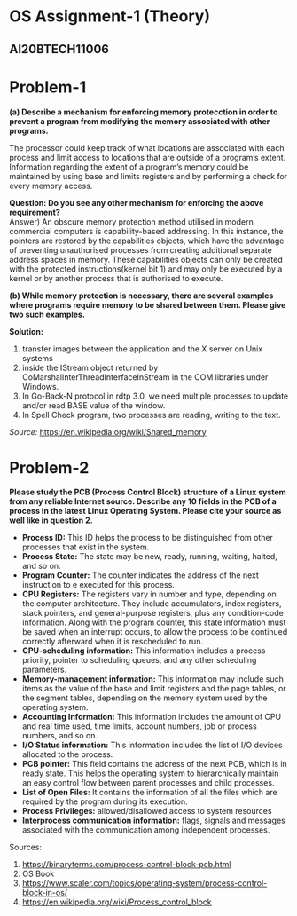 # OS Assignment-1 (Theory)
## AI20BTECH11006

# Problem-1
**(a) Describe a mechanism for enforcing memory protecction in order to prevent a program from modifying the memory associated with other programs.**

The processor could keep track of what locations are associated with each process
and limit access to locations that are outside of a program’s extent. Information regarding
the extent of a program’s memory could be maintained by using base and limits registers and by performing a check for every memory access.   

**Question: Do you see any other mechanism for enforcing the above requirement?**		
Answer) An obscure memory protection method utilised in modern commercial computers is capability-based addressing. In this instance, the pointers are restored by the capabilities objects, which have the advantage of preventing unauthorised processes from creating additional separate address spaces in memory. These capabilities objects can only be created with the protected instructions(kernel bit 1) and may only be executed by a kernel or by another process that is authorised to execute.

**(b) While memory protection is necessary, there are several examples where programs
require memory to be shared between them. Please give two such examples.**

**Solution:**              
1. transfer images between the application and the X server on Unix systems          
2. inside the IStream object returned by CoMarshalInterThreadInterfaceInStream in the COM libraries under Windows.         
3. In Go-Back-N protocol in rdtp 3.0, we need multiple processes to update and/or read BASE value of the window.           
4. In Spell Check program, two processes are reading, writing to the text.           

*Source:* https://en.wikipedia.org/wiki/Shared_memory

# Problem-2
**Please study the PCB (Process Control Block) structure of a Linux system from any reliable Internet source. Describe any 10 fields in the PCB of a process in the latest Linux Operating System. Please cite your source as well like in question 2.**        
- **Process ID:** This ID helps the process to be distinguished from other processes that exist in the system.           
- **Process State:** The state may be new, ready, running, waiting, halted, and so on.       
- **Program Counter:** The counter indicates the address of the next instruction to e executed for this process.          
- **CPU Registers:** The registers vary in number and type, depending on the computer architecture. They include accumulators, index registers, stack pointers, and general-purpose registers, plus any condition-code information. Along with the program counter, this state information must be saved when an interrupt occurs, to allow the process to be continued correctly afterward when it is rescheduled to run.        
- **CPU-scheduling information:** This information includes a process priority, pointer to scheduling queues, and any other scheduling parameters.        
- **Memory-management information:** This information may include such items as the value of the base and limit registers and the page tables, or the segment tables, depending on the memory system used by the operating system.           
- **Accounting Information:** This information includes the amount of CPU and real time used, time limits, account numbers, job or process numbers, and so on.       
- **I/O Status information:** This information includes the list of I/O devices allocated to the process.              
- **PCB pointer:** This field contains the address of the next PCB, which is in ready state. This helps the operating system to hierarchically maintain an easy control flow between parent processes and child processes.            
- **List of Open Files:** It contains the information of all the files which are required by the program during its execution.         
- **Process Privileges:**  allowed/disallowed access to system resources      
- **Interprocess communication information:** flags, signals and messages associated with the communication among independent processes.

Sources:            
1. https://binaryterms.com/process-control-block-pcb.html           
2. OS Book          
3. https://www.scaler.com/topics/operating-system/process-control-block-in-os/         
4. https://en.wikipedia.org/wiki/Process_control_block
